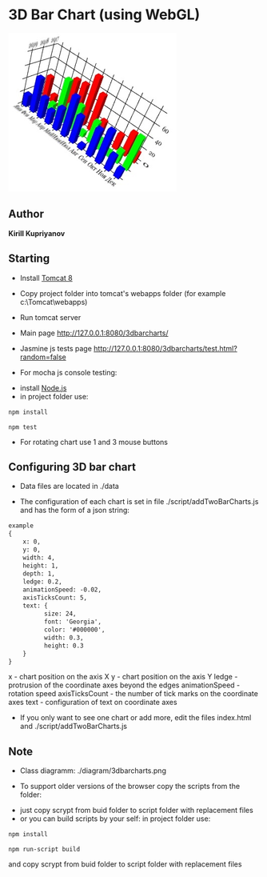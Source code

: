 # 3D Bar Chart (using WebGL)

![3d bar chart](logo.jpg) 

## Author

**Kirill Kupriyanov**

## Starting

* Install [Tomcat 8](https://tomcat.apache.org/download-80.cgi)

* Copy project folder into tomcat's webapps folder (for example c:\Tomcat\webapps\)

* Run tomcat server

* Main page http://127.0.0.1:8080/3dbarcharts/

* Jasmine js tests page http://127.0.0.1:8080/3dbarcharts/test.html?random=false

* For mocha js console testing:
- install [Node.js](https://nodejs.org)
- in project folder use:
```
npm install
```
```
npm test
```

* For rotating chart use 1 and 3 mouse buttons

## Configuring 3D bar chart

* Data files are located in ./data

* The configuration of each chart is set in file ./script/addTwoBarCharts.js and has the form of a json string:
```
example
{
    x: 0,
    y: 0,
    width: 4,
    height: 1,
    depth: 1,
    ledge: 0.2,
    animationSpeed: -0.02,
    axisTicksCount: 5,
    text: {
          size: 24,
          font: 'Georgia',
          color: '#000000',            
          width: 0.3,
          height: 0.3
    }            
}
```
x - chart position on the axis X
y - chart position on the axis Y
ledge - protrusion of the coordinate axes beyond the edges
animationSpeed - rotation speed
axisTicksCount - the number of tick marks on the coordinate axes
text - configuration of text on coordinate axes

* If you only want to see one chart or add more, edit the files index.html and ./script/addTwoBarCharts.js

## Note

* Class diagramm: ./diagram/3dbarcharts.png

* To support older versions of the browser copy the scripts from the folder:
- just copy scrypt from buid folder to script folder with replacement files
- or you can build scripts by your self:
 in project folder use:
```
npm install
```
```
npm run-script build
```
 and copy scrypt from buid folder to script folder with replacement files